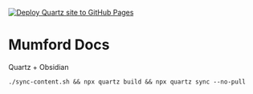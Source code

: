 [![Deploy Quartz site to GitHub Pages](https://github.com/mumforb/Docs/actions/workflows/deploy.yml/badge.svg)](https://github.com/mumforb/Docs/actions/workflows/deploy.yml)

# Mumford Docs

Quartz + Obsidian

```
./sync-content.sh && npx quartz build && npx quartz sync --no-pull
```
